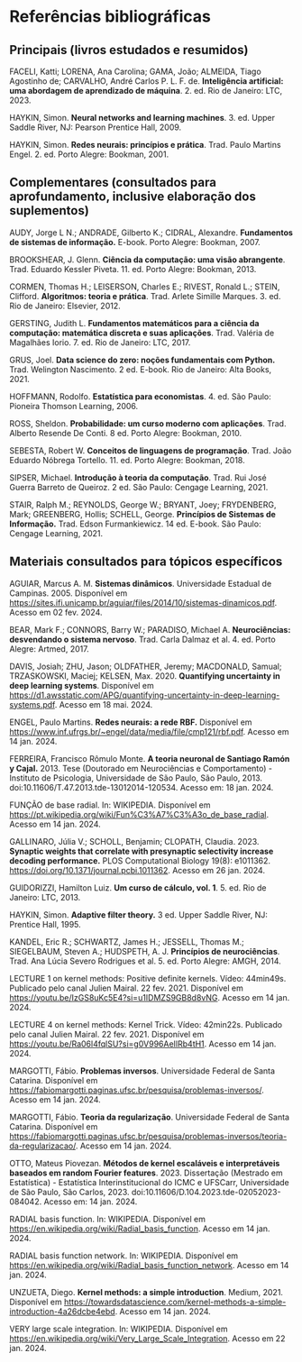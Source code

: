 # Referências bibliográficas

## Principais (livros estudados e resumidos)

FACELI, Katti; LORENA, Ana Carolina; GAMA, João; ALMEIDA, Tiago Agostinho de; CARVALHO, André Carlos P. L. F. de. **Inteligência artificial: uma abordagem de aprendizado de máquina**. 2. ed. Rio de Janeiro: LTC, 2023.

HAYKIN, Simon. **Neural networks and learning machines**. 3. ed. Upper Saddle River, NJ: Pearson Prentice Hall, 2009.

HAYKIN, Simon. **Redes neurais: princípios e prática**. Trad. Paulo Martins Engel. 2. ed. Porto Alegre: Bookman, 2001.

## Complementares (consultados para aprofundamento, inclusive elaboração dos suplementos)

AUDY, Jorge L N.; ANDRADE, Gilberto K.; CIDRAL, Alexandre. **Fundamentos de sistemas de informação.** E-book. Porto Alegre: Bookman, 2007.

BROOKSHEAR, J. Glenn. **Ciência da computação: uma visão abrangente**. Trad. Eduardo Kessler Piveta. 11. ed. Porto Alegre: Bookman, 2013.

CORMEN, Thomas H.; LEISERSON, Charles E.; RIVEST, Ronald L.; STEIN, Clifford. **Algoritmos: teoria e prática**. Trad. Arlete Simille Marques. 3. ed. Rio de Janeiro: Elsevier, 2012.

GERSTING, Judith L. **Fundamentos matemáticos para a ciência da computação: matemática discreta e suas aplicações**. Trad. Valéria de Magalhães Iorio. 7. ed. Rio de Janeiro: LTC, 2017.

GRUS, Joel. **Data science do zero: noções fundamentais com Python.** Trad. Welington Nascimento. 2 ed. E-book. Rio de Janeiro: Alta Books, 2021.

HOFFMANN, Rodolfo. **Estatística para economistas**. 4. ed. São Paulo: Pioneira Thomson Learning, 2006.

ROSS, Sheldon. **Probabilidade: um curso moderno com aplicações**. Trad. Alberto Resende De Conti. 8 ed. Porto Alegre: Bookman, 2010.

SEBESTA, Robert W. **Conceitos de linguagens de programação**. Trad. João Eduardo Nóbrega Tortello. 11. ed. Porto Alegre: Bookman, 2018.

SIPSER, Michael. **Introdução à teoria da computação**. Trad. Rui José Guerra Barreto de Queiroz. 2 ed. São Paulo: Cengage Learning, 2021.

STAIR, Ralph M.; REYNOLDS, George W.; BRYANT, Joey; FRYDENBERG, Mark; GREENBERG, Hollis; SCHELL, George. **Princípios de Sistemas de Informação.** Trad. Edson Furmankiewicz. 14 ed. E-book. São Paulo: Cengage Learning, 2021.

<!-- AGGARWAL, Charu C. **Neural networks and deep learning: a textbook**. 2. ed. Cham: Springer, 2023. -->
<!-- CHURCHLAND, Patricia Smith; SEJNOWSKI, Terrence J. **The computational brain**. 25th Anniversary ed. Cambridge, MA: The MIT Press, 2017. -->
<!-- FÁVERO, Luiz Paulo; BELFIORE, Patrícia. **Manual de análise de dados: estatística e machine learning com Excel, SPSS, Stata, R e Python.** 2. ed. Rio de Janeiro: LTC, 2024. -->
<!-- IZBICKI, Rafael; DOS SANTOS, Tiago Mendonça. **Aprendizado de máquina: uma abordagem estatística**. São Carlos: Rafael Izbicki, 2020. -->
<!-- LUGER, George F. **Inteligência artificial**. Trad. Daniel Vieira. 6. ed. São Paulo: Pearson, 2013. -->
<!-- MORETTIN, Pedro Alberto; BUSSAB, Wilton de Oliveira. **Estatística básica**. 10. ed. São Paulo: SaraivaUni, 2023. -->
<!-- MORETTIN, Pedro Alberto; SINGER, Júlio da Motta. **Estatística e ciência de dados.** 1. ed. Rio de Janeiro: LTC, 2023. -->
<!-- RUSSEL, Stuart J.; NORVIG, Peter. **Inteligência artificial: uma abordagem moderna**. Trad. Daniel Vieira; Flávio Soares Corrêa da Silva. 4. ed. Rio de Janeiro: GEN LTC, 2022. -->

## Materiais consultados para tópicos específicos

AGUIAR, Marcus A. M. **Sistemas dinâmicos**. Universidade Estadual de Campinas. 2005. Disponível em <https://sites.ifi.unicamp.br/aguiar/files/2014/10/sistemas-dinamicos.pdf>. Acesso em 02 fev. 2024.

BEAR, Mark F.; CONNORS, Barry W.; PARADISO, Michael A. **Neurociências: desvendando o sistema nervoso**. Trad. Carla Dalmaz et al. 4. ed. Porto Alegre: Artmed, 2017.

DAVIS, Josiah; ZHU, Jason; OLDFATHER, Jeremy; MACDONALD, Samual; TRZASKOWSKI, Maciej; KELSEN, Max. 2020. **Quantifying uncertainty in deep learning systems**. Disponível em <https://d1.awsstatic.com/APG/quantifying-uncertainty-in-deep-learning-systems.pdf>. Acesso em 18 mai. 2024.

ENGEL, Paulo Martins. **Redes neurais: a rede RBF.** Disponível em <https://www.inf.ufrgs.br/~engel/data/media/file/cmp121/rbf.pdf>. Acesso em 14 jan. 2024.

FERREIRA, Francisco Rômulo Monte. **A teoria neuronal de Santiago Ramón y Cajal.** 2013. Tese (Doutorado em Neurociências e Comportamento) - Instituto de Psicologia, Universidade de São Paulo, São Paulo, 2013. doi:10.11606/T.47.2013.tde-13012014-120534. Acesso em: 18 jan. 2024.

FUNÇÃO de base radial. In: WIKIPEDIA. Disponível em <https://pt.wikipedia.org/wiki/Fun%C3%A7%C3%A3o_de_base_radial>. Acesso em 14 jan. 2024.

GALLINARO, Júlia V.; SCHOLL, Benjamin; CLOPATH, Claudia. 2023. **Synaptic weights that correlate with presynaptic selectivity increase decoding performance.** PLOS Computational Biology 19(8): e1011362. <https://doi.org/10.1371/journal.pcbi.1011362>. Acesso em 26 jan. 2024.

GUIDORIZZI, Hamilton Luiz. **Um curso de cálculo, vol. 1**. 5. ed. Rio de Janeiro: LTC, 2013.

HAYKIN, Simon. **Adaptive filter theory.** 3 ed. Upper Saddle River, NJ: Prentice Hall, 1995.

KANDEL, Eric R.; SCHWARTZ, James H.; JESSELL, Thomas M.; SIEGELBAUM, Steven A.; HUDSPETH, A. J. **Princípios de neurociências**. Trad. Ana Lúcia Severo Rodrigues et al. 5. ed. Porto Alegre: AMGH, 2014.

LECTURE 1 on kernel methods: Positive definite kernels. Vídeo: 44min49s. Publicado pelo canal Julien Mairal. 22 fev. 2021. Disponível em <https://youtu.be/IzGS8uKc5E4?si=u1IDMZS9GB8d8vNG>. Acesso em 14 jan. 2024.

LECTURE 4 on kernel methods: Kernel Trick. Vídeo: 42min22s. Publicado pelo canal Julien Mairal. 22 fev. 2021. Disponível em <https://youtu.be/Ra06l4fqlSU?si=g0V996AeIlRb4tH1>. Acesso em 14 jan. 2024.

MARGOTTI, Fábio. **Problemas inversos**. Universidade Federal de Santa Catarina. Disponível em <https://fabiomargotti.paginas.ufsc.br/pesquisa/problemas-inversos/>. Acesso em 14 jan. 2024.

MARGOTTI, Fábio. **Teoria da regularização**. Universidade Federal de Santa Catarina. Disponível em <https://fabiomargotti.paginas.ufsc.br/pesquisa/problemas-inversos/teoria-da-regularizacao/>. Acesso em 14 jan. 2024.

OTTO, Mateus Piovezan. **Métodos de kernel escaláveis e interpretáveis baseados em random Fourier features**. 2023. Dissertação (Mestrado em Estatística) - Estatística Interinstitucional do ICMC e UFSCarr, Universidade de São Paulo, São Carlos, 2023. doi:10.11606/D.104.2023.tde-02052023-084042. Acesso em: 14 jan. 2024.

RADIAL basis function. In: WIKIPEDIA. Disponível em <https://en.wikipedia.org/wiki/Radial_basis_function>. Acesso em 14 jan. 2024.

RADIAL basis function network. In: WIKIPEDIA. Disponível em <https://en.wikipedia.org/wiki/Radial_basis_function_network>. Acesso em 14 jan. 2024.

UNZUETA, Diego. **Kernel methods: a simple introduction**. Medium, 2021. Disponível em <https://towardsdatascience.com/kernel-methods-a-simple-introduction-4a26dcbe4ebd>. Acesso em 14 jan. 2024.

VERY large scale integration. In: WIKIPEDIA. Disponível em <https://en.wikipedia.org/wiki/Very_Large_Scale_Integration>. Acesso em 22 jan. 2024.
